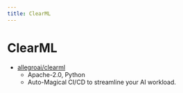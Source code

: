 ```yaml
---
title: ClearML
---
```


# ClearML

- [allegroai/clearml](https://github.com/allegroai/clearml)
  - Apache-2.0, Python
  - Auto-Magical CI/CD to streamline your AI workload.
